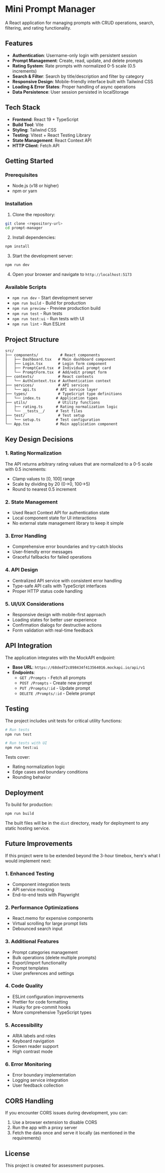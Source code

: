 # Mini Prompt Manager

A React application for managing prompts with CRUD operations, search, filtering, and rating functionality.

## Features

- **Authentication**: Username-only login with persistent session
- **Prompt Management**: Create, read, update, and delete prompts
- **Rating System**: Rate prompts with normalized 0-5 scale (0.5 increments)
- **Search & Filter**: Search by title/description and filter by category
- **Responsive Design**: Mobile-friendly interface built with Tailwind CSS
- **Loading & Error States**: Proper handling of async operations
- **Data Persistence**: User session persisted in localStorage

## Tech Stack

- **Frontend**: React 19 + TypeScript
- **Build Tool**: Vite
- **Styling**: Tailwind CSS
- **Testing**: Vitest + React Testing Library
- **State Management**: React Context API
- **HTTP Client**: Fetch API

## Getting Started

### Prerequisites

- Node.js (v18 or higher)
- npm or yarn

### Installation

1. Clone the repository:
```bash
git clone <repository-url>
cd prompt-manager
```

2. Install dependencies:
```bash
npm install
```

3. Start the development server:
```bash
npm run dev
```

4. Open your browser and navigate to `http://localhost:5173`

### Available Scripts

- `npm run dev` - Start development server
- `npm run build` - Build for production
- `npm run preview` - Preview production build
- `npm run test` - Run tests
- `npm run test:ui` - Run tests with UI
- `npm run lint` - Run ESLint

## Project Structure

```
src/
├── components/          # React components
│   ├── Dashboard.tsx   # Main dashboard component
│   ├── Login.tsx       # Login form component
│   ├── PromptCard.tsx  # Individual prompt card
│   └── PromptForm.tsx  # Add/edit prompt form
├── contexts/           # React contexts
│   └── AuthContext.tsx # Authentication context
├── services/           # API services
│   └── api.ts         # API service layer
├── types/              # TypeScript type definitions
│   └── index.ts       # Application types
├── utils/              # Utility functions
│   ├── rating.ts      # Rating normalization logic
│   └── __tests__/     # Test files
├── test/               # Test setup
│   └── setup.ts       # Test configuration
└── App.tsx            # Main application component
```

## Key Design Decisions

### 1. Rating Normalization
The API returns arbitrary rating values that are normalized to a 0-5 scale with 0.5 increments:
- Clamp values to [0, 100] range
- Scale by dividing by 20 (0→0, 100→5)
- Round to nearest 0.5 increment

### 2. State Management
- Used React Context API for authentication state
- Local component state for UI interactions
- No external state management library to keep it simple

### 3. Error Handling
- Comprehensive error boundaries and try-catch blocks
- User-friendly error messages
- Graceful fallbacks for failed operations

### 4. API Design
- Centralized API service with consistent error handling
- Type-safe API calls with TypeScript interfaces
- Proper HTTP status code handling

### 5. UI/UX Considerations
- Responsive design with mobile-first approach
- Loading states for better user experience
- Confirmation dialogs for destructive actions
- Form validation with real-time feedback

## API Integration

The application integrates with the MockAPI endpoint:
- **Base URL**: `https://68dedf2c898434f413564016.mockapi.io/api/v1`
- **Endpoints**:
  - `GET /Prompts` - Fetch all prompts
  - `POST /Prompts` - Create new prompt
  - `PUT /Prompts/:id` - Update prompt
  - `DELETE /Prompts/:id` - Delete prompt

## Testing

The project includes unit tests for critical utility functions:

```bash
# Run tests
npm run test

# Run tests with UI
npm run test:ui
```

Tests cover:
- Rating normalization logic
- Edge cases and boundary conditions
- Rounding behavior

## Deployment

To build for production:

```bash
npm run build
```

The built files will be in the `dist` directory, ready for deployment to any static hosting service.

## Future Improvements

If this project were to be extended beyond the 3-hour timebox, here's what I would implement next:

### 1. Enhanced Testing
- Component integration tests
- API service mocking
- End-to-end tests with Playwright

### 2. Performance Optimizations
- React.memo for expensive components
- Virtual scrolling for large prompt lists
- Debounced search input

### 3. Additional Features
- Prompt categories management
- Bulk operations (delete multiple prompts)
- Export/import functionality
- Prompt templates
- User preferences and settings

### 4. Code Quality
- ESLint configuration improvements
- Prettier for code formatting
- Husky for pre-commit hooks
- More comprehensive TypeScript types

### 5. Accessibility
- ARIA labels and roles
- Keyboard navigation
- Screen reader support
- High contrast mode

### 6. Error Monitoring
- Error boundary implementation
- Logging service integration
- User feedback collection

## CORS Handling

If you encounter CORS issues during development, you can:

1. Use a browser extension to disable CORS
2. Run the app with a proxy server
3. Fetch the data once and serve it locally (as mentioned in the requirements)

## License

This project is created for assessment purposes.